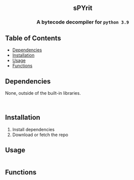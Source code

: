 <h2 align="center"> sPYrit </h2>
<h3 align="center"><strong>A bytecode decompiler for <code>python 3.9</code></strong></h3>

<!--<div align="center">
	:space_invader:
</div>
<div align="center">
	:first_quarter_moon::milky_way::rocket::earth_africa::milky_way::last_quarter_moon:
</div>
<div align="center">
	<h3>
		<a href="https://spacetraders.io/">
			Spacetraders
		</a>
	</h3>
</div>
-->

## Table of Contents
- [Dependencies](#Dependencies)
- [Installation](#Installation)
- [Usage](#Usage)
- [Functions](#Functions)


## Dependencies
None, outside of the built-in libraries.
```sh
	
```

## Installation
1. Install dependencies
2. Download or fetch the repo

## Usage
```py


```

## Functions


